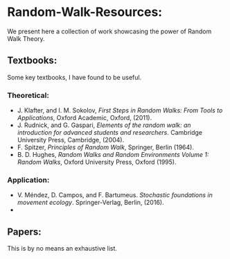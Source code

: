 # Random-Walk-Resources:
We present here a collection of work showcasing the power of Random Walk Theory.

## Textbooks:
Some key textbooks, I have found to be useful.
### Theoretical:
+ J. Klafter, and I. M. Sokolov, *First Steps in Random Walks: From Tools to Applications*, Oxford Academic, Oxford, (2011).
+ J. Rudnick, and G. Gaspari, *Elements of the random walk: an introduction for advanced students and researchers*. Cambridge University Press, Cambridge, (2004).
+ F. Spitzer, *Principles of Random Walk*, Springer, Berlin (1964).
+ B. D. Hughes, *Random Walks and Random Environments Volume 1: Random Walks*, Oxford University Press, Oxford (1995).
### Application:
+ V. Méndez, D. Campos, and F. Bartumeus. *Stochastic foundations in movement ecology*. Springer-Verlag, Berlin, (2016).
+ 
## Papers: 
This is by no means an exhaustive list.

